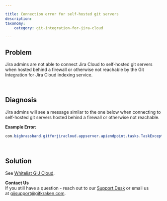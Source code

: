 ```yaml
---

title: Connection error for self-hosted git servers
description:
taxonomy:
    category: git-integration-for-jira-cloud

---
```


## Problem

Jira admins are not able to connect Jira Cloud to self-hosted git servers when hosted behind a firewall or otherwise not reachable by the Git Integration for Jira Cloud indexing service.

&nbsp;

## Diagnosis

Jira admins will see a message similar to the one below when connecting to self-hosted git servers hosted behind a firewall or otherwise not reachable.

**Example Error:**

```java
com.bigbrassband.gitforjiracloud.appserver.apiendpoint.tasks.TaskException: com.bigbrassband.gitforjiracloud.indexer.sources.TrackedGitLabRepoException: Can not connect to GitLab server<br>at com.bigbrassband.gitforjiracloud.appserver.apiendpoint.tasks.Task.runWithMappedExceptions(Task.java:56)<br>at com.bigbrassband.gitforjiracloud.appserver.apiendpoint.ApiEndPoint.runTasks(ApiEndPoint.java:162)<br>at com.bigbrassband.gitforjiracloud.appserver.apiendpoint.ApiEndPoints.handleRequest(ApiEndPoints.java:79)<br>at com.bigbrassband.gitforjiracloud.appserver.AppServer$SuperHandler.handle(AppServer.java:219)<br>at com.bigbrassband.common.util.httpplumbing.WebServer$InternalRequestHandler.handle(WebServer.java:164)<br>at org.apache.http.protocol.HttpService.doService(HttpService.java:437)<br>at org.apache.http.protocol.HttpService.handleRequest(HttpService.java:342)<br>at com.bigbrassband.common.util.httpplumbing.Worker.run(Worker.java:41)<br>at java.util.concurrent.Executors$RunnableAdapter.call(Executors.java:511)<br>at java.util.concurrent.FutureTask.run(FutureTask.java:266)<br>at java.util.concurrent.ThreadPoolExecutor.runWorker(ThreadPoolExecutor.java:1149)<br>at java.util.concurrent.ThreadPoolExecutor$Worker.run(ThreadPoolExecutor.java:624)<br>at java.lang.Thread.run(Thread.java:748)<br>Caused by: com.bigbrassband.gitforjiracloud.indexer.sources.TrackedGitLabRepoException: Can not connect to GitLab server<br>at com.bigbrassband.gitforjiracloud.indexer.sources.GitlabApiMonster.getGitlabApi(GitlabApiMonster.java:34)<br>at com.bigbrassband.gitforjiracloud.indexer.sources.GitlabRepoSource.getRepositories(GitlabRepoSource.java:47)<br>at com.bigbrassband.gitforjiracloud.appserver.apiendpoint.tasks.git.repos.PingRepoTask.pingRepoSource(PingRepoTask.java:91)<br>at com.bigbrassband.gitforjiracloud.appserver.apiendpoint.tasks.git.repos.PingRepoTask.run(PingRepoTask.java:71)<br>at com.bigbrassband.gitforjiracloud.appserver.apiendpoint.tasks.Task.runWithMappedExceptions(Task.java:36)<br>... 12 more<br>Caused by: org.gitlab.api.GitlabAPIException<br>at org.gitlab.api.http.GitlabHTTPRequestor.handleAPIError(GitlabHTTPRequestor.java:543)<br>at org.gitlab.api.http.GitlabHTTPRequestor.to(GitlabHTTPRequestor.java:201)<br>at org.gitlab.api.http.GitlabHTTPRequestor.to(GitlabHTTPRequestor.java:167)<br>at org.gitlab.api.GitlabAPI.getVersion(GitlabAPI.java:3199)<br>at org.gitlab.api.GitlabAPI.createPATAuthOnly(GitlabAPI.java:158)<br>at org.gitlab.api.GitlabAPI.create(GitlabAPI.java:145)<br>at com.bigbrassband.gitforjiracloud.indexer.sources.GitlabApiMonster.getGitlabApi(GitlabApiMonster.java:29)<br>... 16 more<br>Caused by: com.fasterxml.jackson.core.JsonParseException: Unexpected character ('<' (code 60)): expected a valid value (number, String, array, object, 'true', 'false' or 'null')
```

&nbsp;

## Solution

See [Whitelist GIJ Cloud](/git-integration-for-jira-cloud/allow-list-whitelist-bigbrassband-cloud-gij-cloud).

<div class="bbb-callout bbb--info">
    <div class="irow">
    <div class="ilogobox">
        <span class="logoimg"></span>
    </div>
    <div class="imsgbox">
        <b>Contact Us</b><br>
        If you still have a question - reach out to our <a href='https://help.gitkraken.com/git-integration-for-jira-cloud/gij-cloud-contact-support/'>Support Desk</a> or email us at <a href='mailto:gijsupport@gitkraken.com'>gijsupport@gitkraken.com</a>.
    </div>
    </div>
</div>
<br>

